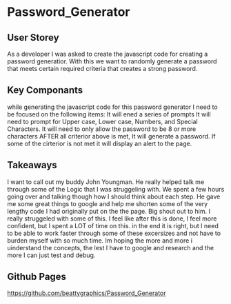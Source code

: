 # Password_Generator

## User Storey
As a developer I was asked to create the javascript code for creating a password generatior.  With this we want to randomly generate a password that meets certain required criteria that creates a strong password.

## Key Componants

while generating the javascript code for this password generator I need to be focused on the following items:
It will ened a series of prompts
It will need to prompt for Upper case, Lower case, Numbers, and Special Characters.
It will need to only allow the password to be 8 or more characters
AFTER all criterior above is met, It will generate a password.
If some of the cirterior is not met it will display an alert to the page.

## Takeaways
I want to call out my buddy John Youngman.  He really helped talk me through some of the Logic that I was struggeling with.  We spent a few hours going over and talking though how I should think about each step.  He gave me some great things to google and help me shorten some of the very lengthy code I had originally put on the the page.  Big shout out to him.  I really struggeled with some of this.  I feel like after this is done, I feel more confident, but I spent a LOT of time on this.  in the end it is right, but I need to be able to work faster through some of these excersizes and not have to burden myself with so much time.  Im hoping the more and more i uinderstand the concepts, the lest I have to google and research and the more I can just test and debug.




## Github Pages
https://github.com/beattygraphics/Password_Generator

